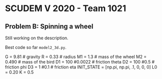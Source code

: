 # SCUDEM V 2020 - Team 1021
## Problem B: Spinning a wheel

Still working on the description.

Best code so far ``model2_3d.py``.

G = 9.81 # gravity
R = 0.33 # radius 
M1 = 1.3 # mass of the wheel
M2 = 0.490 # mass of the bird
D1 = 100 #0.0022 # friction theta 
D2 = 100 #0.5 # friction phi
D3 = 1 #0.1 # friction eta
INIT_STATE = [np.pi, np.pi, .1, 0, 0, 0]
L0 = 0.20
K = 0.5